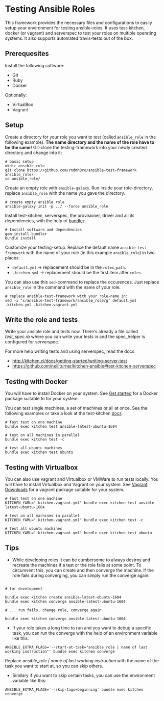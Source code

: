 # Testing Ansible Roles

This framework provides the necessary files and configurations to easily setup your environment for testing ansible-roles.
It uses test-kitchen, docker (or vagrant) and serverspec to test your roles on multiple operating systems.
It also supports automated travis-tests out of the box.

## Prerequesites

Install the following software:

- Git
- Ruby
- Docker

Optionally:
- VirtualBox
- Vagrant

## Setup

Create a directory for your role you want to test (called `ansible_role` in the following example).
**The name directory and the name of the role have to be the same!**
Git-clone the testing-framework into your newly created directory and change into it:
```
# basic setup
mkdir ansible_role
git clone https://github.com/rndmh3ro/ansible-test-framework ansible_role/
cd ansible_role/
```

Create an empty role with `ansible-galaxy`.
Run inside your role-directory, replace `ansible_role` with the name you gave the directory.

```
# create empty ansible role
ansible-galaxy init -p ../ --force ansible_role
```

Install test-kitchen, serverspec, the provisioner, driver and all its dependencies, with the help of [bundler]:
```
# Install software and dependencies
gem install bundler
bundle install
```

Customize your testing-setup.
Replace the default name `ansible-test-framework` with the name of your role (in this example `ansible_role`) in two places:
- `default.yml` -> replacement should be in the `roles_path`.
- `.kitchen.yml` -> replacement should be the first item after `roles`.

You can also use this `sed`-command to replace the occurences.
Just replace `ansible_role` in the command with the name of your role.

```
# replace ansible-test-framework with your role-name in:
sed -i 's/ansible-test-framework/ansible_role/g' default.yml .kitchen.yml .kitchen.vagrant.yml
```

## Write the role and tests

Write your ansible role and tests now.
There's already a file called *test_spec.rb* where you can write your tests in and the spec_helper is configured for serverspec.

For more help writing tests and using serverspec, read the docs:
- http://kitchen.ci/docs/getting-started/writing-server-test
- https://github.com/neillturner/kitchen-ansible#test-kitchen-serverspec

## Testing with Docker

You will have to install Docker on your system. See [Get started](https://docs.docker.com/) for a Docker package suitable to for your system.

You can test single machines, a set of machines or all at once. See the following examples or take a look at the test-kitchen [docs]().

```
# fast test on one machine
bundle exec kitchen test ansible-latest-ubuntu-1604

# test on all machines in parallel
bundle exec kitchen test -c

# test all ubuntu machines
bundle exec kitchen test ubuntu
```

## Testing with Virtualbox
You can also use vagrant and Virtualbox or VMWare to run tests locally. You will have to install Virtualbox and Vagrant on your system. See [Vagrant Downloads](http://downloads.vagrantup.com/) for a vagrant package suitable for your system.

```
# fast test on one machine
KITCHEN_YAML=".kitchen.vagrant.yml" bundle exec kitchen test ansible-latest-ubuntu-1604

# test on all machines in parallel
KITCHEN_YAML=".kitchen.vagrant.yml" bundle exec kitchen test -c

# test all ubuntu machines
KITCHEN_YAML=".kitchen.vagrant.yml" bundle exec kitchen test ubuntu
```

## Tips

* While developing roles it can be cumbersome to always destroy and recreate the machines if a test or the role fails at some point.
To circumvent this, you can create and then converge the machine. If the role fails during converging, you can simply run the converge again:

```

# for development

bundle exec kitchen create ansible-latest-ubuntu-1604
bundle exec kitchen converge ansible-latest-ubuntu-1604

# ... run fails, change role, converge again

bundle exec kitchen converge ansible-latest-ubuntu-1604
```

* If your role takes a long time to run and you want to debug a specific task, you can run the converge with the help of an environment variable like this:

```
ANSIBLE_EXTRA_FLAGS='--start-at-task="ansible_role | name of last working instruction"' bundle exec kitchen converge
```

Replace *ansible_role | name of last working instruction* with the name of the task you want to start at, so you can skip others.

* Similary if you want to skip certain tasks, you can use the environment variable like this:

```
ANSIBLE_EXTRA_FLAGS='--skip-tags=beginning' bundle exec kitchen converge
```

[test-kitchen]: https://github.com/test-kitchen/test-kitchen
[vagrant]: https://www.vagrantup.com/
[VirtualBox]: https://www.virtualbox.org/
[rake]: https://github.com/ruby/rake
[serverspec]: http://serverspec.org/
[kitchen-ansible]: https://github.com/neillturner/kitchen-ansible
[kitchen-vagrant]: https://github.com/test-kitchen/kitchen-vagrant
[kitchen-sync]: https://github.com/coderanger/kitchen-sync
[kitchen-transport-rsync]: https://github.com/unibet/kitchen-transport-rsync
[thor-foodcritic]: https://github.com/reset/thor-foodcritic
[hardening.io]: http://hardening.io/
[git]: https://www.git-scm.com/
[bundler]: http://bundler.io/
[docs]: http://kitchen.ci/docs/getting-started/
